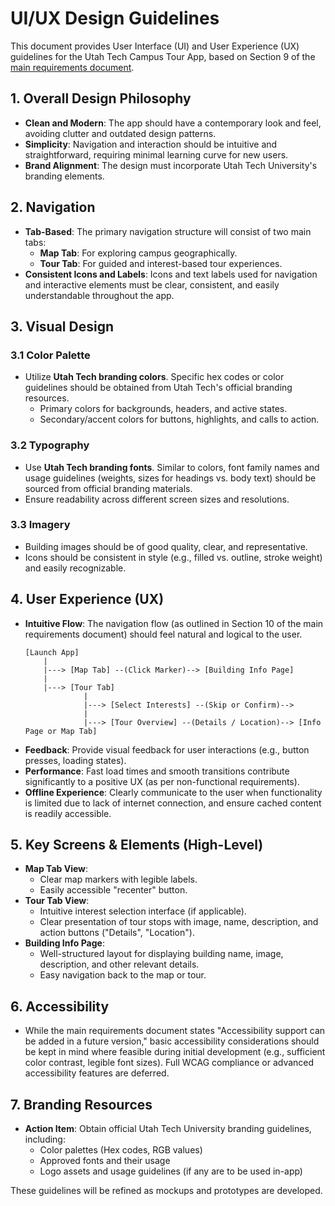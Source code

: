 # UI/UX Design Guidelines

This document provides User Interface (UI) and User Experience (UX) guidelines for the Utah Tech Campus Tour App, based on Section 9 of the [main requirements document](../planning/utah-tech-tour-app-requirements.md).

## 1. Overall Design Philosophy

- **Clean and Modern**: The app should have a contemporary look and feel, avoiding clutter and outdated design patterns.
- **Simplicity**: Navigation and interaction should be intuitive and straightforward, requiring minimal learning curve for new users.
- **Brand Alignment**: The design must incorporate Utah Tech University's branding elements.

## 2. Navigation

- **Tab-Based**: The primary navigation structure will consist of two main tabs:
  - **Map Tab**: For exploring campus geographically.
  - **Tour Tab**: For guided and interest-based tour experiences.
- **Consistent Icons and Labels**: Icons and text labels used for navigation and interactive elements must be clear, consistent, and easily understandable throughout the app.

## 3. Visual Design

### 3.1 Color Palette

- Utilize **Utah Tech branding colors**. Specific hex codes or color guidelines should be obtained from Utah Tech's official branding resources.
  - Primary colors for backgrounds, headers, and active states.
  - Secondary/accent colors for buttons, highlights, and calls to action.

### 3.2 Typography

- Use **Utah Tech branding fonts**. Similar to colors, font family names and usage guidelines (weights, sizes for headings vs. body text) should be sourced from official branding materials.
- Ensure readability across different screen sizes and resolutions.

### 3.3 Imagery

- Building images should be of good quality, clear, and representative.
- Icons should be consistent in style (e.g., filled vs. outline, stroke weight) and easily recognizable.

## 4. User Experience (UX)

- **Intuitive Flow**: The navigation flow (as outlined in Section 10 of the main requirements document) should feel natural and logical to the user.
  ```
  [Launch App]
      |
      |---> [Map Tab] --(Click Marker)--> [Building Info Page]
      |
      |---> [Tour Tab]
               |
               |---> [Select Interests] --(Skip or Confirm)-->
               |
               |---> [Tour Overview] --(Details / Location)--> [Info Page or Map Tab]
  ```
- **Feedback**: Provide visual feedback for user interactions (e.g., button presses, loading states).
- **Performance**: Fast load times and smooth transitions contribute significantly to a positive UX (as per non-functional requirements).
- **Offline Experience**: Clearly communicate to the user when functionality is limited due to lack of internet connection, and ensure cached content is readily accessible.

## 5. Key Screens & Elements (High-Level)

- **Map Tab View**:
  - Clear map markers with legible labels.
  - Easily accessible "recenter" button.
- **Tour Tab View**:
  - Intuitive interest selection interface (if applicable).
  - Clear presentation of tour stops with image, name, description, and action buttons ("Details", "Location").
- **Building Info Page**:
  - Well-structured layout for displaying building name, image, description, and other relevant details.
  - Easy navigation back to the map or tour.

## 6. Accessibility

- While the main requirements document states "Accessibility support can be added in a future version," basic accessibility considerations should be kept in mind where feasible during initial development (e.g., sufficient color contrast, legible font sizes). Full WCAG compliance or advanced accessibility features are deferred.

## 7. Branding Resources

- **Action Item**: Obtain official Utah Tech University branding guidelines, including:
  - Color palettes (Hex codes, RGB values)
  - Approved fonts and their usage
  - Logo assets and usage guidelines (if any are to be used in-app)

These guidelines will be refined as mockups and prototypes are developed.

